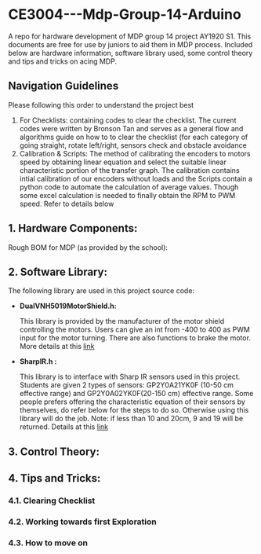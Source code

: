 # CE3004---Mdp-Group-14-Arduino
<p>A repo for hardware development of MDP group 14 project AY1920 S1. This documents are free for use by juniors to aid them in MDP process. Included below are hardware information, software library used, some control theory and tips and tricks on acing MDP.</p>

<h2> Navigation Guidelines </h2>
<p> Please following this order to understand the project best</p>
<ol>
	<li> For Checklists: containing codes to clear the checklist. The current codes were written by Bronson Tan and serves as a general flow and algorithms guide on how to to clear the checklist (for each category of going straight, rotate left/right, sensors check and obstacle avoidance</li>
	<li> Calibration & Scripts: The method of calibrating the encoders to motors speed by obtaining linear equation and select the suitable linear characteristic portion of the transfer graph. The calibration contains intial calibration of our encoders without loads and the Scripts contain a python code to automate the calculation of average values. Though some excel calculation is needed to finally obtain the RPM to PWM speed. Refer to details below </li>
</ol>

<h2>1. Hardware Components:</h2>
Rough BOM for MDP (as provided by the school):

<h2>2. Software Library:</h2>
<p>The following library are used in this project source code:</p>
<ul>
	<li><b>DualVNH5019MotorShield.h:</b>
	<p>This library is provided by the manufacturer of the motor shield controlling the motors. Users can give an int from -400 to 400 		as PWM input for the motor turning. There are also functions to brake the motor. More details at this <a href 		="https://github.com/pololu/dual-vnh5019-motor-shield">link</a>
	</p>
	</li>
	<li><b>SharpIR.h :</b>
		<p>This library is to interface with Sharp IR sensors used in this project. Students are given 2 types of sensors: GP2Y0A21YK0F (10-50 cm effective range) and GP2Y0A02YK0F(20-150 cm) effective range. Some people prefers offering the characteristic equation of their sensors by themselves, do refer below for the steps to do so. Otherwise using this library will do the job. 
		Note: if less than 10 and 20cm, 9 and 19 will be returned. Details at this <a href="https://github.com/qub1750ul/Arduino_SharpIR">link</a></p>
	</li>
</ul>
<h2>3. Control Theory:</h2>

<h2>4. Tips and Tricks:</h2>
<h3>4.1. Clearing Checklist</h3>
<h3>4.2. Working towards first Exploration</h3>
<h3>4.3. How to move on</h3>


